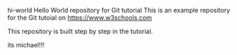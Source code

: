 
hi-world
Hello World repository for Git tutorial
This is an example repository for the Git tutoial on https://www.w3schools.com

This repository is built step by step in the tutorial.

its michael!!!
